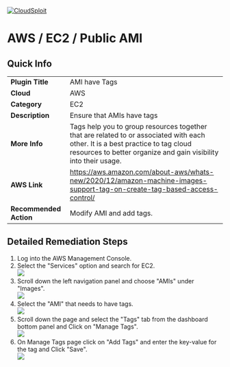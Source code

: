[![CloudSploit](https://cloudsploit.com/img/logo-new-big-text-100.png "CloudSploit")](https://cloudsploit.com)

# AWS / EC2 / Public AMI

## Quick Info

| | |
|-|-|
| **Plugin Title** | AMI have Tags |
| **Cloud** | AWS |
| **Category** | EC2 |
| **Description** | Ensure that AMIs have tags |
| **More Info** |Tags help you to group resources together that are related to or associated with each other. It is a best practice to tag cloud resources to better organize and gain visibility into their usage. |
| **AWS Link** | https://aws.amazon.com/about-aws/whats-new/2020/12/amazon-machine-images-support-tag-on-create-tag-based-access-control/ |
| **Recommended Action** | Modify AMI and add tags. |

## Detailed Remediation Steps
1. Log into the AWS Management Console.
2. Select the "Services" option and search for EC2. </br> <img src="/resources/aws/ec2/ami-has-tags/step2.png"/>
3. Scroll down the left navigation panel and choose "AMIs" under "Images".</br> <img src="/resources/aws/ec2/ami-has-tags/step3.png"/>
4. Select the "AMI" that needs to have tags. </br> <img src="/resources/aws/ec2/ami-has-tags/step4.png"/>
5. Scroll down the page and select the "Tags" tab from the dashboard bottom panel and Click on "Manage Tags".</br> <img src="/resources/aws/ec2/ami-has-tags/step5.png"/>
6. On Manage Tags page click on "Add Tags" and enter the key-value for the tag and Click "Save".</br><img src="/resources/aws/ec2/ami-has-tags/step6.png"/>
